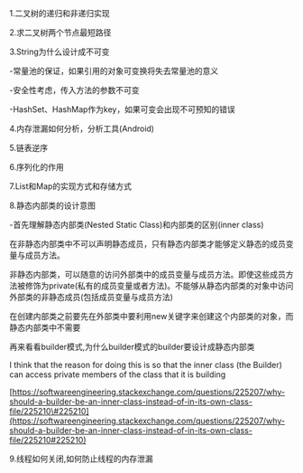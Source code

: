 1.二叉树的递归和非递归实现

2.求二叉树两个节点最短路径

3.String为什么设计成不可变

-常量池的保证，如果引用的对象可变换将失去常量池的意义

-安全性考虑，传入方法的参数不可变

-HashSet、HashMap作为key，如果可变会出现不可预知的错误



4.内存泄漏如何分析，分析工具\(Android\)

5.链表逆序

6.序列化的作用

7.List和Map的实现方式和存储方式

8.静态内部类的设计意图

-首先理解静态内部类\(Nested Static Class\)和内部类的区别\(inner class\)

在非静态内部类中不可以声明静态成员，只有静态内部类才能够定义静态的成员变量与成员方法。

非静态内部类，可以随意的访问外部类中的成员变量与成员方法。即使这些成员方法被修饰为private\(私有的成员变量或者方法\)。不能够从静态内部类的对象中访问外部类的非静态成员\(包括成员变量与成员方法\)

在创建内部类之前要先在外部类中要利用new关键字来创建这个内部类的对象，而静态内部类中不需要

再来看看builder模式,为什么builder模式的builder要设计成静态内部类

I think that the reason for doing this is so that the inner class \(the Builder\) can access private members of the class that it is building

[https://softwareengineering.stackexchange.com/questions/225207/why-should-a-builder-be-an-inner-class-instead-of-in-its-own-class-file/225210\#225210](https://softwareengineering.stackexchange.com/questions/225207/why-should-a-builder-be-an-inner-class-instead-of-in-its-own-class-file/225210#225210)

9.线程如何关闭,如何防止线程的内存泄漏

